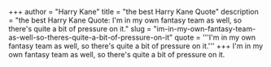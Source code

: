 +++
author = "Harry Kane"
title = "the best Harry Kane Quote"
description = "the best Harry Kane Quote: I'm in my own fantasy team as well, so there's quite a bit of pressure on it."
slug = "im-in-my-own-fantasy-team-as-well-so-theres-quite-a-bit-of-pressure-on-it"
quote = '''I'm in my own fantasy team as well, so there's quite a bit of pressure on it.'''
+++
I'm in my own fantasy team as well, so there's quite a bit of pressure on it.
